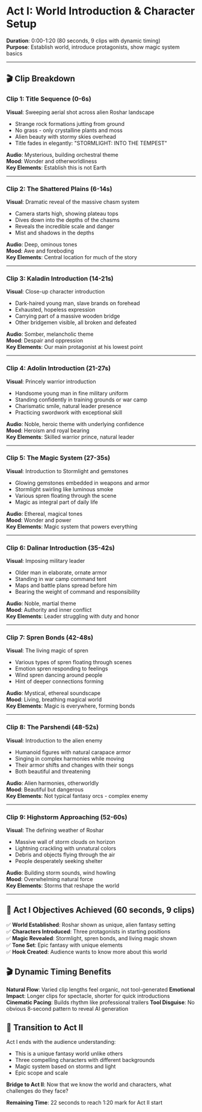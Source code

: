 # Act I: World Introduction & Character Setup
**Duration**: 0:00-1:20 (80 seconds, 9 clips with dynamic timing)  
**Purpose**: Establish world, introduce protagonists, show magic system basics

---

## 🎬 Clip Breakdown

### Clip 1: Title Sequence (0-6s) 
**Visual**: Sweeping aerial shot across alien Roshar landscape
- Strange rock formations jutting from ground
- No grass - only crystalline plants and moss
- Alien beauty with stormy skies overhead
- Title fades in elegantly: "STORMLIGHT: INTO THE TEMPEST"

**Audio**: Mysterious, building orchestral theme  
**Mood**: Wonder and otherworldliness  
**Key Elements**: Establish this is not Earth

---

### Clip 2: The Shattered Plains (6-14s)
**Visual**: Dramatic reveal of the massive chasm system
- Camera starts high, showing plateau tops
- Dives down into the depths of the chasms
- Reveals the incredible scale and danger
- Mist and shadows in the depths

**Audio**: Deep, ominous tones  
**Mood**: Awe and foreboding  
**Key Elements**: Central location for much of the story

---

### Clip 3: Kaladin Introduction (14-21s)
**Visual**: Close-up character introduction
- Dark-haired young man, slave brands on forehead
- Exhausted, hopeless expression
- Carrying part of a massive wooden bridge
- Other bridgemen visible, all broken and defeated

**Audio**: Somber, melancholic theme  
**Mood**: Despair and oppression  
**Key Elements**: Our main protagonist at his lowest point

---

### Clip 4: Adolin Introduction (21-27s)
**Visual**: Princely warrior introduction
- Handsome young man in fine military uniform
- Standing confidently in training grounds or war camp
- Charismatic smile, natural leader presence
- Practicing swordwork with exceptional skill

**Audio**: Noble, heroic theme with underlying confidence  
**Mood**: Heroism and royal bearing  
**Key Elements**: Skilled warrior prince, natural leader

---

### Clip 5: The Magic System (27-35s)
**Visual**: Introduction to Stormlight and gemstones
- Glowing gemstones embedded in weapons and armor
- Stormlight swirling like luminous smoke
- Various spren floating through the scene
- Magic as integral part of daily life

**Audio**: Ethereal, magical tones  
**Mood**: Wonder and power  
**Key Elements**: Magic system that powers everything

---

### Clip 6: Dalinar Introduction (35-42s)
**Visual**: Imposing military leader
- Older man in elaborate, ornate armor
- Standing in war camp command tent
- Maps and battle plans spread before him
- Bearing the weight of command and responsibility

**Audio**: Noble, martial theme  
**Mood**: Authority and inner conflict  
**Key Elements**: Leader struggling with duty and honor

---

### Clip 7: Spren Bonds (42-48s)
**Visual**: The living magic of spren
- Various types of spren floating through scenes
- Emotion spren responding to feelings
- Wind spren dancing around people
- Hint of deeper connections forming

**Audio**: Mystical, ethereal soundscape  
**Mood**: Living, breathing magical world  
**Key Elements**: Magic is everywhere, forming bonds

---

### Clip 8: The Parshendi (48-52s)
**Visual**: Introduction to the alien enemy
- Humanoid figures with natural carapace armor
- Singing in complex harmonies while moving
- Their armor shifts and changes with their songs
- Both beautiful and threatening

**Audio**: Alien harmonies, otherworldly  
**Mood**: Beautiful but dangerous  
**Key Elements**: Not typical fantasy orcs - complex enemy

---

### Clip 9: Highstorm Approaching (52-60s)
**Visual**: The defining weather of Roshar
- Massive wall of storm clouds on horizon
- Lightning crackling with unnatural colors
- Debris and objects flying through the air
- People desperately seeking shelter

**Audio**: Building storm sounds, wind howling  
**Mood**: Overwhelming natural force  
**Key Elements**: Storms that reshape the world

---

## 🎯 Act I Objectives Achieved (60 seconds, 9 clips)

✅ **World Established**: Roshar shown as unique, alien fantasy setting  
✅ **Characters Introduced**: Three protagonists in starting positions  
✅ **Magic Revealed**: Stormlight, spren bonds, and living magic shown  
✅ **Tone Set**: Epic fantasy with unique elements  
✅ **Hook Created**: Audience wants to know more about this world

## 🎬 Dynamic Timing Benefits

**Natural Flow**: Varied clip lengths feel organic, not tool-generated
**Emotional Impact**: Longer clips for spectacle, shorter for quick introductions
**Cinematic Pacing**: Builds rhythm like professional trailers
**Tool Disguise**: No obvious 8-second pattern to reveal AI generation

## 🔗 Transition to Act II

Act I ends with the audience understanding:
- This is a unique fantasy world unlike others
- Three compelling characters with different backgrounds
- Magic system based on storms and light
- Epic scope and scale

**Bridge to Act II**: Now that we know the world and characters, what challenges do they face?

**Remaining Time**: 22 seconds to reach 1:20 mark for Act II start
